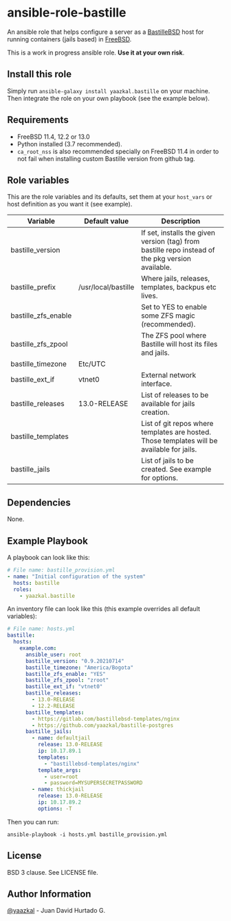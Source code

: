 # ansible-role-bastille

An ansible role that helps configure a server as a [BastilleBSD](https://bastillebsd.org/) host for running containers (jails based) in [FreeBSD](https://www.freebsd.org/).

This is a work in progress ansible role. **Use it at your own risk**.

## Install this role

Simply run `ansible-galaxy install yaazkal.bastille` on your machine. Then integrate the role on your own playbook (see the example below).

## Requirements

* FreeBSD 11.4, 12.2 or 13.0
* Python installed (3.7 recommended).
* `ca_root_nss` is also recommended specially on FreeBSD 11.4 in order to not fail when installing custom Bastille version from github tag.

## Role variables

This are the role variables and its defaults, set them at your `host_vars` or host definition as you want it (see example).

| Variable            | Default value       | Description                                                                                       |
|---------------------|---------------------|---------------------------------------------------------------------------------------------------|
| bastille_version    |                     | If set, installs the given version (tag) from bastille repo instead of the pkg version available. |
| bastille_prefix     | /usr/local/bastille | Where jails, releases, templates, backpus etc lives.                                              |
| bastille_zfs_enable |                     | Set to YES to enable some ZFS magic (recommended).                                                |
| bastille_zfs_zpool  |                     | The ZFS pool where Bastille will host its files and jails.                                        |
| bastille_timezone   | Etc/UTC             |                                                                                                   |
| bastille_ext_if     | vtnet0              | External network interface.                                                                       |
| bastille_releases   | 13.0-RELEASE        | List of releases to be available for jails creation.                                              |
| bastille_templates  |                     | List of git repos where templates are hosted. Those templates will be available for jails.        |
| bastille_jails      |                     | List of jails to be created. See example for options.                                             |

## Dependencies

None.

## Example Playbook

A playbook can look like this:

```yaml
# File name: bastille_provision.yml
- name: "Initial configuration of the system"
  hosts: bastille
  roles:
    - yaazkal.bastille
```

An inventory file can look like this (this example overrides all default variables):

```yaml
# File name: hosts.yml
bastille:
  hosts:
    example.com:
      ansible_user: root
      bastille_version: "0.9.20210714"
      bastille_timezone: "America/Bogota"
      bastille_zfs_enable: "YES"
      bastille_zfs_zpool: "zroot"
      bastille_ext_if: "vtnet0"
      bastille_releases:
        - 13.0-RELEASE
        - 12.2-RELEASE
      bastille_templates:
        - https://gitlab.com/bastillebsd-templates/nginx
        - https://github.com/yaazkal/bastille-postgres
      bastille_jails:
        - name: defaultjail
          release: 13.0-RELEASE
          ip: 10.17.89.1
          templates:
            - "bastillebsd-templates/nginx"
          template_args:
            - user=root
            - password=MYSUPERSECRETPASSWORD
        - name: thickjail
          release: 13.0-RELEASE
          ip: 10.17.89.2
          options: -T
```

Then you can run:

`ansible-playbook -i hosts.yml bastille_provision.yml`

## License

BSD 3 clause. See LICENSE file.

## Author Information

[@yaazkal](https://twitter.com/yaazkal) - Juan David Hurtado G.
